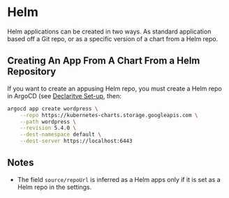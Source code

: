 # Helm

Helm applications can be created in two ways. As standard application based off a Git repo, or as a specific version of a chart from a Helm repo.

## Creating An App From A Chart From a Helm Repository

If you want to create an appusing Helm repo, you must create a Helm repo in ArgoCD (see [Declaritve Set-up](declarative-setup.md#helm-repositories), then:

~~~bash
argocd app create wordpress \
    --repo https://kubernetes-charts.storage.googleapis.com \
    --path wordpress \
    --revision 5.4.0 \
    --dest-namespace default \
    --dest-server https://localhost:6443
~~~

## Notes

* The field `source/repoUrl` is inferred as a Helm apps only if it is set as a Helm repo in the settings. 
